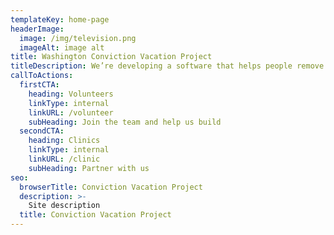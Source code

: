 ```yaml
---
templateKey: home-page
headerImage:
  image: /img/television.png
  imageAlt: image alt
title: Washington Conviction Vacation Project
titleDescription: We’re developing a software that helps people remove criminal convictions from background checks, making it easier for people with prior convictions to get job and housing.
callToActions:
  firstCTA:
    heading: Volunteers
    linkType: internal
    linkURL: /volunteer
    subHeading: Join the team and help us build
  secondCTA:
    heading: Clinics
    linkType: internal
    linkURL: /clinic
    subHeading: Partner with us
seo:
  browserTitle: Conviction Vacation Project
  description: >-
    Site description
  title: Conviction Vacation Project
---
```

